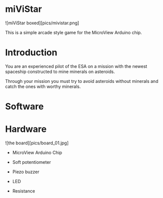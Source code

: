 miViStar
========
![miViStar boxed][pics/mivistar.png]

This is a simple arcade style game for the MicroView Arduino chip.

# Introduction

You are an experienced pilot of the ESA on a mission with the newest
spaceship constructed to mine minerals on asteroids. 

Through your mission you must try to avoid asteroids without minerals 
and catch the ones with worthy minerals.

# Software


# Hardware

![the board][pics/board_01.jpg]

- MicroView Arduino Chip

- Soft potentiometer

- Piezo buzzer

- LED

- Resistance
